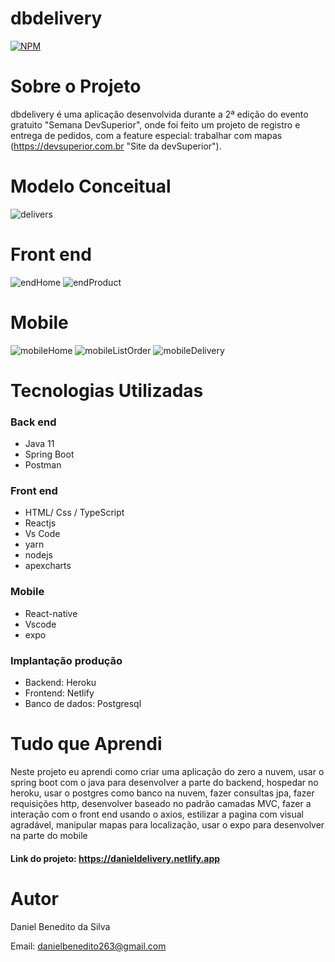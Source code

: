 # dbdelivery
[![NPM](https://img.shields.io/npm/l/react)](https://github.com/Daniel-BS-Dev/bootcamp-devsuperior/blob/main/LICENSE)

# Sobre o Projeto

dbdelivery é uma aplicação desenvolvida durante a 2ª edição do evento gratuito "Semana DevSuperior", onde
foi feito um projeto de registro e entrega de pedidos, com a feature especial: trabalhar com mapas (https://devsuperior.com.br "Site da devSuperior"). 


# Modelo Conceitual
![delivers](https://user-images.githubusercontent.com/81425846/147393998-21acb5f0-c6a9-42e9-8b4d-5c3143289234.png)

# Front end 
![endHome](https://user-images.githubusercontent.com/81425846/147394002-fe1d66f6-69fe-40f5-864f-baed32f10d91.png)
![endProduct](https://user-images.githubusercontent.com/81425846/147394004-5949506f-1ecb-4fee-bc1c-2026b40bec89.png)

# Mobile
![mobileHome](https://user-images.githubusercontent.com/81425846/147394009-d46b2abb-6219-4739-8fa1-6e85e0c6da39.png)
![mobileListOrder](https://user-images.githubusercontent.com/81425846/147394012-6508ab0e-377b-4291-aa38-2395f32e75ce.png)
![mobileDelivery](https://user-images.githubusercontent.com/81425846/147394014-6201731b-b76e-4559-8303-78d80ffbcc2b.png)
   
# Tecnologias Utilizadas 
### Back end
   - Java 11
   - Spring Boot
   - Postman
   
### Front end
   - HTML/ Css / TypeScript
   - Reactjs
   - Vs Code
   - yarn
   - nodejs
   - apexcharts
   
### Mobile
   - React-native
   - Vscode
   - expo
   

### Implantação produção
   - Backend: Heroku
   - Frontend: Netlify
   - Banco de dados: Postgresql
   
 # Tudo que Aprendi
 
   Neste projeto eu aprendi como criar uma aplicação do zero a nuvem, usar o spring boot com o java para desenvolver a parte do backend, hospedar no heroku, usar o 
   postgres como banco na nuvem, fazer consultas jpa, fazer requisições http, desenvolver baseado no padrão camadas MVC, fazer a interação com o front end usando o axios,
   estilizar a pagina com visual agradável, manipular mapas para localização, usar o expo para desenvolver na parte do mobile
   
 #### Link do projeto: https://danieldelivery.netlify.app



# Autor 

Daniel Benedito da Silva

Email: danielbenedito263@gmail.com
